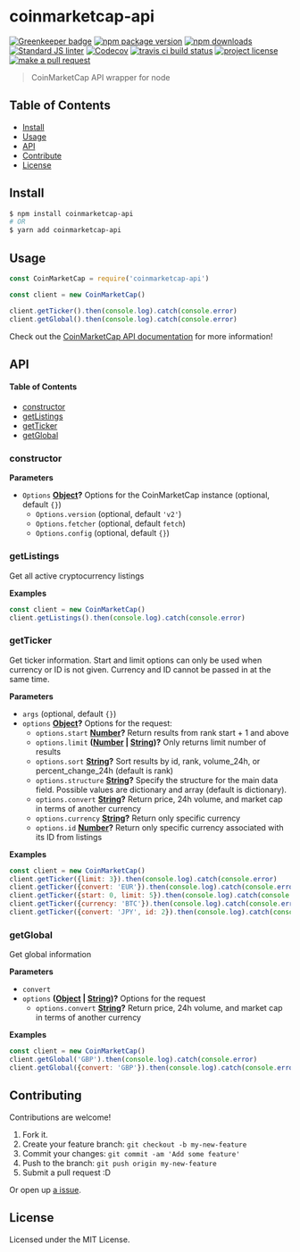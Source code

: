 # coinmarketcap-api

[![Greenkeeper badge](https://badges.greenkeeper.io/tiaanduplessis/coinmarketcap-api.svg)](https://greenkeeper.io/) [![npm package version](https://img.shields.io/npm/v/coinmarketcap-api.svg?style=flat-square)](https://npmjs.org/package/coinmarketcap-api)
[![npm downloads](https://img.shields.io/npm/dm/coinmarketcap-api.svg?style=flat-square)](https://npmjs.org/package/coinmarketcap-api) [![Standard JS linter](https://img.shields.io/badge/code%20style-standard-brightgreen.svg?style=flat-square)](https://github.com/feross/standard) [![Codecov](https://codecov.io/gh/tiaanduplessis/coinmarketcap-api/branch/master/graph/badge.svg?style=flat-square)](https://codecov.io/gh/tiaanduplessis/coinmarketcap-api)  [![travis ci build status](https://img.shields.io/travis/tiaanduplessis/coinmarketcap-api.svg?style=flat-square)](https://travis-ci.org/tiaanduplessis/coinmarketcap-api)  [![project license](https://img.shields.io/npm/l/coinmarketcap-api.svg?style=flat-square)](https://github.com/tiaanduplessis/coinmarketcap-api/blob/master/LICENSE) [![make a pull request](https://img.shields.io/badge/PRs-welcome-brightgreen.svg?style=flat-square)](http://makeapullrequest.com)  

> CoinMarketCap API wrapper for node

## Table of Contents

-   [Install](#install)
-   [Usage](#usage)
-   [API](#api)
-   [Contribute](#contribute)
-   [License](#license)

## Install

```sh
$ npm install coinmarketcap-api
# OR
$ yarn add coinmarketcap-api
```

## Usage

```js
const CoinMarketCap = require('coinmarketcap-api')

const client = new CoinMarketCap()

client.getTicker().then(console.log).catch(console.error)
client.getGlobal().then(console.log).catch(console.error)
```

Check out the [CoinMarketCap API documentation](https://coinmarketcap.com/api/) for more information!

## API

<!-- Generated by documentation.js. Update this documentation by updating the source code. -->

#### Table of Contents

-   [constructor](#constructor)
-   [getListings](#getlistings)
-   [getTicker](#getticker)
-   [getGlobal](#getglobal)

### constructor

**Parameters**

-   `Options` **[Object](https://developer.mozilla.org/docs/Web/JavaScript/Reference/Global_Objects/Object)?** Options for the CoinMarketCap instance (optional, default `{}`)
    -   `Options.version`   (optional, default `'v2'`)
    -   `Options.fetcher`   (optional, default `fetch`)
    -   `Options.config`   (optional, default `{}`)

### getListings

Get all active cryptocurrency listings

**Examples**

```javascript
const client = new CoinMarketCap()
client.getListings().then(console.log).catch(console.error)
```

### getTicker

Get ticker information.
Start and limit options can only be used when currency or ID is not given.
Currency and ID cannot be passed in at the same time.

**Parameters**

-   `args`   (optional, default `{}`)
-   `options` **[Object](https://developer.mozilla.org/docs/Web/JavaScript/Reference/Global_Objects/Object)?** Options for the request:
    -   `options.start` **[Number](https://developer.mozilla.org/docs/Web/JavaScript/Reference/Global_Objects/Number)?** Return results from rank start + 1 and above
    -   `options.limit` **([Number](https://developer.mozilla.org/docs/Web/JavaScript/Reference/Global_Objects/Number) \| [String](https://developer.mozilla.org/docs/Web/JavaScript/Reference/Global_Objects/String))?** Only returns limit number of results
    -   `options.sort` **[String](https://developer.mozilla.org/docs/Web/JavaScript/Reference/Global_Objects/String)?** Sort results by id, rank, volume_24h, or percent_change_24h (default is rank)
    -   `options.structure` **[String](https://developer.mozilla.org/docs/Web/JavaScript/Reference/Global_Objects/String)?** Specify the structure for the main data field. Possible values are dictionary and array (default is dictionary).
    -   `options.convert` **[String](https://developer.mozilla.org/docs/Web/JavaScript/Reference/Global_Objects/String)?** Return price, 24h volume, and market cap in terms of another currency
    -   `options.currency` **[String](https://developer.mozilla.org/docs/Web/JavaScript/Reference/Global_Objects/String)?** Return only specific currency
    -   `options.id` **[Number](https://developer.mozilla.org/docs/Web/JavaScript/Reference/Global_Objects/Number)?** Return only specific currency associated with its ID from listings

**Examples**

```javascript
const client = new CoinMarketCap()
client.getTicker({limit: 3}).then(console.log).catch(console.error)
client.getTicker({convert: 'EUR'}).then(console.log).catch(console.error)
client.getTicker({start: 0, limit: 5}).then(console.log).catch(console.error)
client.getTicker({currency: 'BTC'}).then(console.log).catch(console.error)
client.getTicker({convert: 'JPY', id: 2}).then(console.log).catch(console.error)
```

### getGlobal

Get global information

**Parameters**

-   `convert`  
-   `options` **([Object](https://developer.mozilla.org/docs/Web/JavaScript/Reference/Global_Objects/Object) \| [String](https://developer.mozilla.org/docs/Web/JavaScript/Reference/Global_Objects/String))?** Options for the request
    -   `options.convert` **[String](https://developer.mozilla.org/docs/Web/JavaScript/Reference/Global_Objects/String)?** Return price, 24h volume, and market cap in terms of another currency

**Examples**

```javascript
const client = new CoinMarketCap()
client.getGlobal('GBP').then(console.log).catch(console.error)
client.getGlobal({convert: 'GBP'}).then(console.log).catch(console.error)
```

## Contributing

Contributions are welcome!

1.  Fork it.
2.  Create your feature branch: `git checkout -b my-new-feature`
3.  Commit your changes: `git commit -am 'Add some feature'`
4.  Push to the branch: `git push origin my-new-feature`
5.  Submit a pull request :D

Or open up [a issue](https://github.com/tiaanduplessis/coinmarketcap-api/issues).

## License

Licensed under the MIT License.
